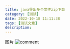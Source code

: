 ```yaml
---
title: java导出多个文件zip下载
category: [测试]
date: 2022-10-18 11:11:38
tags: [测试文章]
description:
---
```


图片
![comment](11.jpg)
